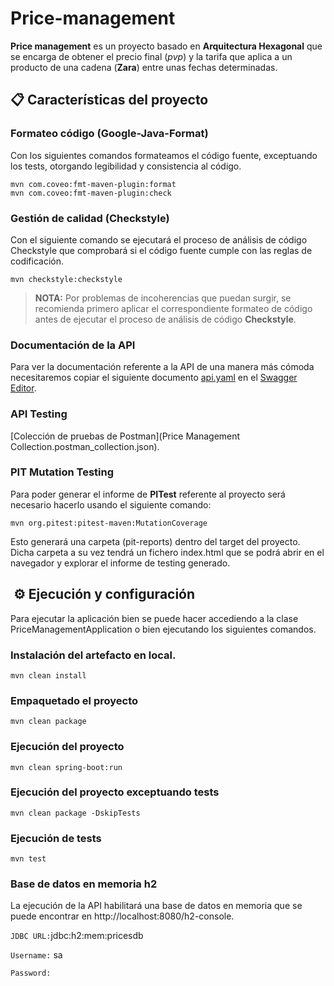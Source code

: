 # Price-management
**Price management** es un proyecto basado en **Arquitectura Hexagonal** que se encarga de obtener el precio final
(*pvp*) y la tarifa que aplica a un producto de una cadena (**Zara**) entre unas fechas determinadas.

## 📋 Características del proyecto
### Formateo código (Google-Java-Format)

Con los siguientes comandos formateamos el código fuente, exceptuando los tests, otorgando legibilidad y consistencia
al código.
```
mvn com.coveo:fmt-maven-plugin:format
mvn com.coveo:fmt-maven-plugin:check
```

### Gestión de calidad (Checkstyle)

Con el siguiente comando se ejecutará el proceso de análisis de código Checkstyle que comprobará si el código fuente
cumple con las reglas de codificación.
```
mvn checkstyle:checkstyle
```
>**NOTA:** Por problemas de incoherencias que puedan surgir, se recomienda primero aplicar el correspondiente formateo
> de código antes de ejecutar el proceso de análisis de código **Checkstyle**.

### Documentación de la API

Para ver la documentación referente a la API de una manera más cómoda necesitaremos copiar el siguiente documento
[api.yaml](src/main/resources/swagger/api.yaml) en el [Swagger Editor](https://editor.swagger.io/).

### API Testing
[Colección de pruebas de Postman](Price Management Collection.postman_collection.json).

### PIT Mutation Testing

Para poder generar el informe de **PITest** referente al proyecto será necesario hacerlo usando el siguiente comando:
```
mvn org.pitest:pitest-maven:MutationCoverage
```

Esto generará una carpeta (pit-reports) dentro del target del proyecto. Dicha carpeta a su vez tendrá un fichero
index.html que se podrá abrir en el navegador y explorar el informe de testing generado.

## ️ ⚙️ Ejecución ️y configuración

Para ejecutar la aplicación bien se puede hacer accediendo a la clase PriceManagementApplication o bien ejecutando
los siguientes comandos.

### Instalación del artefacto en local.
```
mvn clean install
```

### Empaquetado el proyecto
```
mvn clean package
```

### Ejecución del proyecto
```
mvn clean spring-boot:run
```

### Ejecución del proyecto exceptuando tests
```
mvn clean package -DskipTests
```

### Ejecución de tests
```
mvn test
```

###  Base de datos en memoria h2

La ejecución de la API habilitará una base de datos en memoria que se puede encontrar en
http://localhost:8080/h2-console.

`JDBC URL:`jdbc:h2:mem:pricesdb

`Username:` sa

`Password:`


